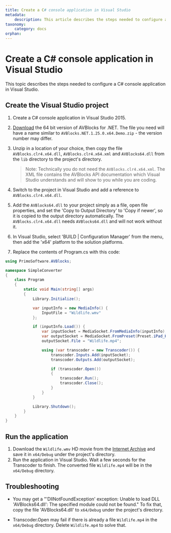 ```yaml
---
title: Create a C# console application in Visual Studio
metadata:
    description: This article describes the steps needed to configure a C# console application in Visual Studio.
taxonomy:
    category: docs
orphan:
---
```


# Create a C# console application in Visual Studio

This topic describes the steps needed to configure a C# console application in Visual Studio.

## Create the Visual Studio project

1. Create a C# console application in Visual Studio 2015.  
2. [Download](https://avblocks.com/download/) the 64 bit version of AVBlocks for .NET. The file you need will have a name similar to `AVBlocks.NET.1.25.0.x64.Demo.zip` - the version number may differ. 
3. Unzip in a location of your choice, then copy the file `AVBlocks.clr4.x64.dll`, `AVBlocks.clr4.x64.xml` and `AVBlocks64.dll` from the `lib` directory to the project's directory. 
	
	> Note: Technically you do not need the `AVBlocks.clr4.x64.xml`. The XML file contains the AVBlocks API documentation which Visual Studio understands and will show to you while you are coding. 
4. Switch to the project in Visual Studio and add a reference to `AVBlocks.clr4.x64.dll`. 
5. Add the `AVBlocks64.dll` to your project simply as a file, open file properties, and set the 'Copy to Output Directory' to 'Copy if newer', so it is copied to the output directory automatically. The `AVBlocks.clr4.x64.dll` needs `AVBlocks64.dll` and will not work without it.
6. In Visual Studio, select 'BUILD | Configuration Manager' from the menu, then add the 'x64' platform to the solution platforms.
7. Replace the contents of Program.cs with this code:

```csharp
using PrimoSoftware.AVBlocks;

namespace SimpleConverter
{
    class Program
    {
        static void Main(string[] args)
        {
            Library.Initialize();

            var inputInfo = new MediaInfo() {
                InputFile = "Wildlife.wmv"
            };

            if (inputInfo.Load()) {
                var inputSocket = MediaSocket.FromMediaInfo(inputInfo);
                var outputSocket = MediaSocket.FromPreset(Preset.iPad_H264_720p);
                outputSocket.File = "Wildlife.mp4";

                using (var transcoder = new Transcoder()) {
                    transcoder.Inputs.Add(inputSocket);
                    transcoder.Outputs.Add(outputSocket);

                    if (transcoder.Open())
                    {
                        transcoder.Run();
                        transcoder.Close();
                    }
                }
            }

            Library.Shutdown();
        }
    }
}
```

## Run the application

1. Download the `Wildlife.wmv` HD movie from the [Internet Archive](https://archive.org/download/WildlifeHd/Wildlife.wmv) and save it in `x64/Debug` under the project's directory.
2. Run the application in Visual Studio. Wait a few seconds for the Transcoder to finish. The converted file `Wildlife.mp4` will be in the `x64/Debug` directory.   
	
## Troubleshooting

* You may get a "'DllNotFoundException' exception: Unable to load DLL 'AVBlocks64.dll': The specified module could not be found." To fix that, copy the file 'AVBlocks64.dll' to `x64/Debug` under the project's directory.

* Transcoder.Open may fail if there is already a file `Wildlife.mp4` in the `x64/Debug` directory. Delete `Wildlife.mp4` to solve that.         
